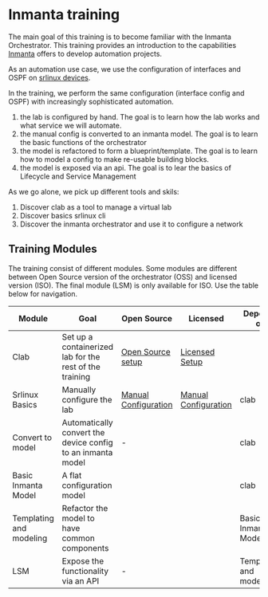# Inmanta training

The main goal of this training is to become familiar with the Inmanta Orchestrator. This training provides an introduction to the capabilities [Inmanta](inmanta.com) offers to develop automation projects. 

As an automation use case, we use the configuration of interfaces and OSPF on [srlinux devices](https://learn.srlinux.dev/). 

In the training, we perform the same configuration (interface config and OSPF) with increasingly sophisticated automation. 
1. the lab is configured by hand. The goal is to learn how the lab works and what service we will automate.
2. the manual config is converted to an inmanta model. The goal is to learn the basic functions of the orchestrator
3. the model is refactored to form a blueprint/template. The goal is to learn how to model a config to make re-usable building blocks.
4. the model is exposed via an api. The goal is to lear the basics of Lifecycle and Service Management


As we go alone, we pick up different tools and skils:

1. Discover clab as a tool to manage a virtual lab
2. Discover basics srlinux cli
4. Discover the inmanta orchestrator and use it to configure a network


## Training Modules

The training consist of different modules. Some modules are different between Open Source version of the orchestrator (OSS) and licensed version (ISO).
The final module (LSM) is only available for ISO. 
Use the table below for navigation.

| Module                  | Goal                                                        | Open Source | Licensed | Depends on              |
|-------------------------|-------------------------------------------------------------|-------------|----------|-------------------------|
| Clab                    | Set up a containerized lab for the rest of the training     | [Open Source setup](lab/README.md)            |   [Licensed Setup](isolab/README.md)        |                         |
| Srlinux Basics          | Manually configure the lab                                  | [Manual Configuration](0-manual-configuration.md) | [Manual Configuration](0-manual-configuration.md) | clab                    |
| Convert to model        | Automatically convert the device config to an inmanta model | -           |          | clab                    |
| Basic Inmanta Model     | A flat configuration model                                  |             |          | clab                    |
| Templating and modeling | Refactor the model to have common components                |             |          | Basic Inmanta Model     |
| LSM                     | Expose the functionality via an API                         | -           |          | Templating and modeling |

